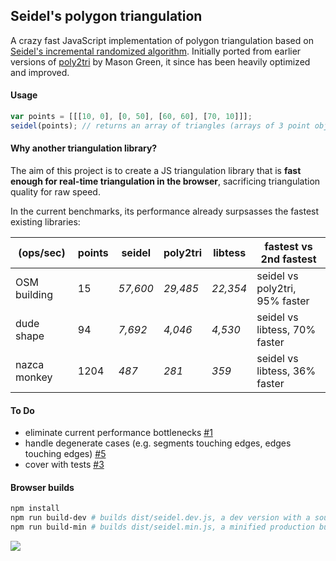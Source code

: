 ## Seidel's polygon triangulation

A crazy fast JavaScript implementation of polygon triangulation based on [Seidel's incremental randomized algorithm](https://www.cs.princeton.edu/courses/archive/fall05/cos528/handouts/A%20Simple%20and%20fast.pdf).
Initially ported from earlier versions of [poly2tri](https://code.google.com/p/poly2tri/) by Mason Green,
it since has been heavily optimized and improved.

#### Usage

```js
var points = [[[10, 0], [0, 50], [60, 60], [70, 10]]];
seidel(points); // returns an array of triangles (arrays of 3 point objects each)
```

#### Why another triangulation library?

The aim of this project is to create a JS triangulation library that is **fast enough for real-time triangulation in the browser**,
sacrificing triangulation quality for raw speed.

In the current benchmarks, its performance already surpsasses the fastest existing libraries:

(ops/sec) | points | seidel | poly2tri | libtess | fastest vs 2nd fastest
--- | --- | --- | --- | --- | ---
OSM building | 15 | _57,600_ | _29,485_ | _22,354_ | seidel vs poly2tri, 95% faster
dude shape | 94 | _7,692_ | _4,046_ | _4,530_ | seidel vs libtess, 70% faster
nazca monkey | 1204 | _487_ | _281_ | _359_ | seidel vs libtess, 36% faster

#### To Do

- eliminate current performance bottlenecks [#1](https://github.com/mapbox/seidel/issues/1)
- handle degenerate cases (e.g. segments touching edges, edges touching edges) [#5](https://github.com/mapbox/seidel/issues/5)
- cover with tests [#3](https://github.com/mapbox/seidel/issues/3)

#### Browser builds

```bash
npm install
npm run build-dev # builds dist/seidel.dev.js, a dev version with a source map
npm run build-min # builds dist/seidel.min.js, a minified production build
```

![](https://cloud.githubusercontent.com/assets/25395/3972752/a028e4c8-27e0-11e4-8bc6-134bd87f4655.png)

